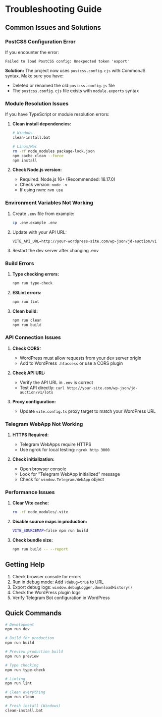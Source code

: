 # Troubleshooting Guide

## Common Issues and Solutions

### PostCSS Configuration Error

If you encounter the error:
```
Failed to load PostCSS config: Unexpected token 'export'
```

**Solution:**
The project now uses `postcss.config.cjs` with CommonJS syntax. Make sure you have:
- Deleted or renamed the old `postcss.config.js` file
- The `postcss.config.cjs` file exists with `module.exports` syntax

### Module Resolution Issues

If you have TypeScript or module resolution errors:

1. **Clean install dependencies:**
   ```bash
   # Windows
   clean-install.bat
   
   # Linux/Mac
   rm -rf node_modules package-lock.json
   npm cache clean --force
   npm install
   ```

2. **Check Node.js version:**
   - Required: Node.js 16+ (Recommended: 18.17.0)
   - Check version: `node -v`
   - If using nvm: `nvm use`

### Environment Variables Not Working

1. Create `.env` file from example:
   ```bash
   cp .env.example .env
   ```

2. Update with your API URL:
   ```
   VITE_API_URL=http://your-wordpress-site.com/wp-json/jd-auction/v1
   ```

3. Restart the dev server after changing .env

### Build Errors

1. **Type checking errors:**
   ```bash
   npm run type-check
   ```

2. **ESLint errors:**
   ```bash
   npm run lint
   ```

3. **Clean build:**
   ```bash
   npm run clean
   npm run build
   ```

### API Connection Issues

1. **Check CORS:**
   - WordPress must allow requests from your dev server origin
   - Add to WordPress `.htaccess` or use a CORS plugin

2. **Check API URL:**
   - Verify the API URL in `.env` is correct
   - Test API directly: `curl http://your-site.com/wp-json/jd-auction/v1/lots`

3. **Proxy configuration:**
   - Update `vite.config.ts` proxy target to match your WordPress URL

### Telegram WebApp Not Working

1. **HTTPS Required:**
   - Telegram WebApps require HTTPS
   - Use ngrok for local testing: `ngrok http 3000`

2. **Check initialization:**
   - Open browser console
   - Look for "Telegram WebApp initialized" message
   - Check for `window.Telegram.WebApp` object

### Performance Issues

1. **Clear Vite cache:**
   ```bash
   rm -rf node_modules/.vite
   ```

2. **Disable source maps in production:**
   ```bash
   VITE_SOURCEMAP=false npm run build
   ```

3. **Check bundle size:**
   ```bash
   npm run build -- --report
   ```

## Getting Help

1. Check browser console for errors
2. Run in debug mode: Add `?debug=true` to URL
3. Export debug logs: `window.debugLogger.downloadHistory()`
4. Check the WordPress plugin logs
5. Verify Telegram Bot configuration in WordPress

## Quick Commands

```bash
# Development
npm run dev

# Build for production
npm run build

# Preview production build
npm run preview

# Type checking
npm run type-check

# Linting
npm run lint

# Clean everything
npm run clean

# Fresh install (Windows)
clean-install.bat
```

